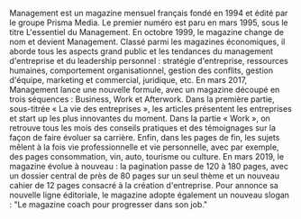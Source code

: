 
Management est un magazine mensuel français fondé en 1994 et édité par le groupe Prisma Media. Le premier numéro est paru en mars 1995, sous le titre L'essentiel du Management. En octobre 1999, le magazine change de nom et devient Management. Classé parmi les magazines économiques, il aborde tous les aspects grand public et les tendances du management d'entreprise et du leadership personnel : stratégie d'entreprise, ressources humaines, comportement organisationnel, gestion des conflits, gestion d'équipe, marketing et commercial, juridique, etc.
En mars 2017, Management lance une nouvelle formule, avec un magazine découpé en trois séquences : Business, Work et Afterwork. Dans la première partie, sous-titrée « La vie des entreprises », les articles présentent les entreprises et start up les plus innovantes du moment. Dans la partie « Work », on retrouve tous les mois des conseils pratiques et des témoignages sur la façon de faire évoluer sa carrière. Enfin, dans les pages de fin, les sujets mêlent à la fois vie professionnelle et vie personnelle, avec par exemple, des pages consommation, vin, auto, tourisme ou culture. 
En mars 2019, le magazine évolue à nouveau : la pagination passe de 120 à 180 pages, avec un dossier central de près de 80 pages sur un seul thème et un nouveau cahier de 12 pages consacré à la création d'entreprise. Pour annonce sa nouvelle ligne éditoriale, le magazine adopte également un nouveau slogan : "Le magazine coach pour progresser dans son job."
